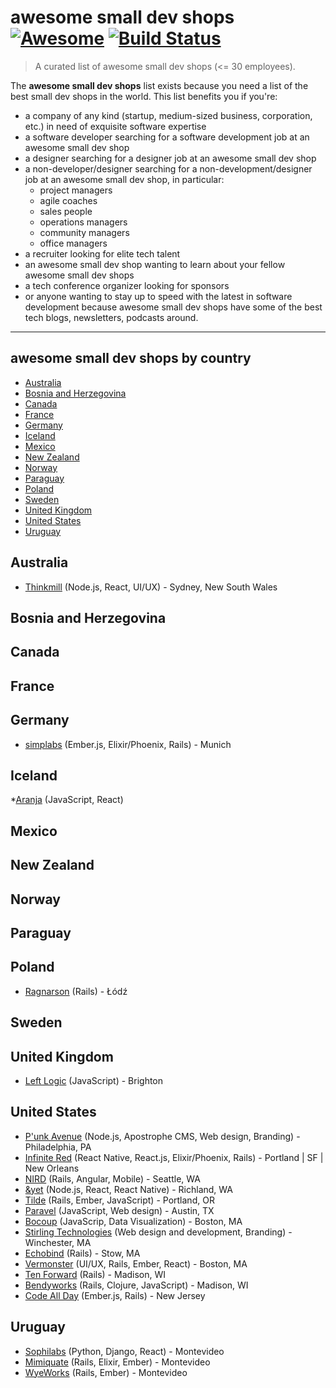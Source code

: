 # awesome small dev shops [![Awesome](https://cdn.rawgit.com/sindresorhus/awesome/d7305f38d29fed78fa85652e3a63e154dd8e8829/media/badge.svg)](https://github.com/sindresorhus/awesome) [![Build Status](https://travis-ci.org/gilbertginsberg/awesome-small-dev-shops.svg?branch=master)](https://travis-ci.org/gilbertginsberg/awesome-small-dev-shops)

> A curated list of awesome small dev shops (<= 30 employees). 

The **awesome small dev shops** list exists because you need a list of the best small dev shops in the world. This list benefits you if you're:

* a company of any kind (startup, medium-sized business, corporation, etc.) in need of exquisite software expertise
* a software developer searching for a software development job at an awesome small dev shop
* a designer searching for a designer job at an awesome small dev shop
* a non-developer/designer searching for a non-development/designer job at an awesome small dev shop, in particular:
    * project managers
    * agile coaches
    * sales people
    * operations managers
    * community managers
    * office managers
* a recruiter looking for elite tech talent 
* an awesome small dev shop wanting to learn about your fellow awesome small dev shops
* a tech conference organizer looking for sponsors
* or anyone wanting to stay up to speed with the latest in software development because awesome small dev shops have some of the best tech blogs, newsletters, podcasts around. 

---
## awesome small dev shops by country
<!-- START doctoc generated TOC please keep comment here to allow auto update -->
<!-- DON'T EDIT THIS SECTION, INSTEAD RE-RUN doctoc TO UPDATE -->


- [Australia](#australia)
- [Bosnia and Herzegovina](#bosnia-and-herzegovina)
- [Canada](#canada)
- [France](#france)
- [Germany](#germany)
- [Iceland](#iceland)
- [Mexico](#mexico)
- [New Zealand](#new-zealand)
- [Norway](#norway)
- [Paraguay](#paraguay)
- [Poland](#poland)
- [Sweden](#sweden)
- [United Kingdom](#united-kingdom)
- [United States](#united-states)
- [Uruguay](#uruguay)

<!-- END doctoc generated TOC please keep comment here to allow auto update -->

## Australia
* [Thinkmill](https://www.thinkmill.com.au/) (Node.js, React, UI/UX) - Sydney, New South Wales

## Bosnia and Herzegovina

## Canada


## France

## Germany
* [simplabs](https://simplabs.com/) (Ember.js, Elixir/Phoenix, Rails) - Munich

## Iceland
*[Aranja](https://aranja.com/) (JavaScript, React)

## Mexico

## New Zealand

## Norway 

## Paraguay

## Poland
* [Ragnarson](https://ragnarson.com/) (Rails) - Łódź 

## Sweden

## United Kingdom 
* [Left Logic](http://leftlogic.com/) (JavaScript) - Brighton

## United States
* [P'unk Avenue](https://punkave.com/) (Node.js, Apostrophe CMS, Web design, Branding) - Philadelphia, PA
* [Infinite Red](https://infinite.red/) (React Native, React.js, Elixir/Phoenix, Rails) - Portland | SF | New Orleans
* [NIRD](https://nird.us/) (Rails, Angular, Mobile) - Seattle, WA
* [&yet](https://andyet.com/) (Node.js, React, React Native) - Richland, WA
* [Tilde](http://www.tilde.io/) (Rails, Ember, JavaScript) - Portland, OR
* [Paravel](http://paravelinc.com/) (JavaScript, Web design) - Austin, TX
* [Bocoup](bocoup.com) (JavaScrip, Data Visualization) - Boston, MA
* [Stirling Technologies](https://stboston.com/) (Web design and development, Branding) - Winchester, MA
* [Echobind](https://echobind.com/) (Rails) - Stow, MA
* [Vermonster](http://www.vermonster.com/) (UI/UX, Rails, Ember, React) - Boston, MA
* [Ten Forward](https://tenforward.consulting/) (Rails) - Madison, WI
* [Bendyworks](http://bendyworks.com/) (Rails, Clojure, JavaScript) - Madison, WI 
* [Code All Day](http://codeallday.com/) (Ember.js, Rails) - New Jersey

## Uruguay
* [Sophilabs](https://sophilabs.co/) (Python, Django, React) - Montevideo
* [Mimiquate](http://www.mimiquate.com/) (Rails, Elixir, Ember) - Montevideo
* [WyeWorks](https://wyeworks.com/) (Rails, Ember) - Montevideo